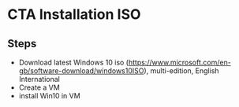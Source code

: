 # CTA Installation ISO

## Steps

- Download latest Windows 10 iso (https://www.microsoft.com/en-gb/software-download/windows10ISO), multi-edition, English International
- Create a VM
- install Win10 in VM
